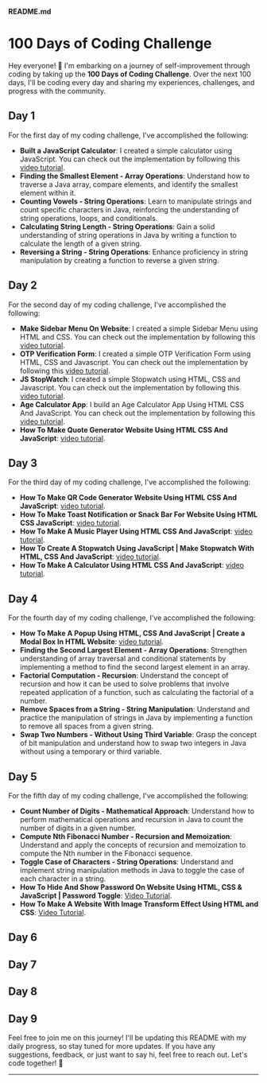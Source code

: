 **README.md**

# 100 Days of Coding Challenge

Hey everyone! 👋 I'm embarking on a journey of self-improvement through coding by taking up the **100 Days of Coding Challenge**. Over the next 100 days, I'll be coding every day and sharing my experiences, challenges, and progress with the community.

## Day 1

For the first day of my coding challenge, I've accomplished the following:

- **Built a JavaScript Calculator**: I created a simple calculator using JavaScript. You can check out the implementation by following this [video tutorial](https://youtu.be/I5kj-YsmWjM?si=FtxcUCZ-Tu35Wk-d).
- **Finding the Smallest Element - Array Operations**: Understand how to traverse a Java array, compare elements, and identify the smallest element within it.
- **Counting Vowels - String Operations**: Learn to manipulate strings and count specific characters in Java, reinforcing the understanding of string operations, loops, and conditionals.
- **Calculating String Length - String Operations**: Gain a solid understanding of string operations in Java by writing a function to calculate the length of a given string.
- **Reversing a String - String Operations**: Enhance proficiency in string manipulation by creating a function to reverse a given string.

## Day 2

For the second day of my coding challenge, I've accomplished the following:

- **Make Sidebar Menu On Website**: I created a simple Sidebar Menu using HTML and CSS. You can check out the implementation by following this [video tutorial](https://youtu.be/P1RwfxvQKQM?si=C3T6pp8YNEubFB1b).
- **OTP Verification Form**: I created a simple OTP Verification Form using HTML, CSS and Javascript. You can check out the implementation by following this [video tutorial](https://youtu.be/B89FTJhhC6A?si=ImeuPxoKI1s2kyR0).
- **JS StopWatch**: I created a simple Stopwatch using HTML, CSS and Javascript. You can check out the implementation by following this [video tutorial](https://youtu.be/d8-LGhKtzRw?si=A82gBqghxPjTGYjU).
- **Age Calculator App**: I build an Age Calculator App Using HTML CSS And JavaScript. You can check out the implementation by following this [video tutorial](https://youtu.be/_pw8vk1tAhs?si=HEk91qAD7sK1oMIZ).
- **How To Make Quote Generator Website Using HTML CSS And JavaScript**: [video tutorial](https://youtu.be/FiUVwPYYT5A?si=SHtaiF_v96If5iiO).

## Day 3

For the third day of my coding challenge, I've accomplished the following:

- **How To Make QR Code Generator Website Using HTML CSS And JavaScript**: [video tutorial](https://youtu.be/g1j9rR-H1lk?si=oPi-6mnhRWuvvMzr).
- **How To Make Toast Notification or Snack Bar For Website Using HTML CSS JavaScript**: [video tutorial](https://youtu.be/mkNITfM1gm8?si=GFXEJXHgPlVE5VE1).
- **How To Make A Music Player Using HTML CSS And JavaScript**: [video tutorial](https://youtu.be/JtrFzoL1joI?si=RpKxJcOA2fYK3hzw).
- **How To Create A Stopwatch Using JavaScript | Make Stopwatch With HTML, CSS And JavaScript**: [video tutorial](https://youtu.be/cO-qjCC_UYQ?si=W4y-B5_fWDMtPofV).
- **How To Make A Calculator Using HTML CSS And JavaScript**: [video tutorial](https://youtu.be/cGgLHJGyS34?si=SCouGC1vTpFnJMFf).

## Day 4

For the fourth day of my coding challenge, I've accomplished the following:

- **How To Make A Popup Using HTML, CSS And JavaScript | Create a Modal Box In HTML Website**: [video tutorial](https://youtu.be/AF6vGYIyV8M?si=IRbrJeAtTi31KG4I).
- **Finding the Second Largest Element - Array Operations**: Strengthen understanding of array traversal and conditional statements by implementing a method to find the second largest element in an array.
- **Factorial Computation - Recursion**: Understand the concept of recursion and how it can be used to solve problems that involve repeated application of a function, such as calculating the factorial of a number.
- **Remove Spaces from a String - String Manipulation**: Understand and practice the manipulation of strings in Java by implementing a function to remove all spaces from a given string.
- **Swap Two Numbers - Without Using Third Variable**: Grasp the concept of bit manipulation and understand how to swap two integers in Java without using a temporary or third variable.

## Day 5

For the fifth day of my coding challenge, I've accomplished the following:

- **Count Number of Digits - Mathematical Approach**: Understand how to perform mathematical operations and recursion in Java to count the number of digits in a given number.
- **Compute Nth Fibonacci Number - Recursion and Memoization**: Understand and apply the concepts of recursion and memoization to compute the Nth number in the Fibonacci sequence.
- **Toggle Case of Characters - String Operations**: Understand and implement string manipulation methods in Java to toggle the case of each character in a string.
- **How To Hide And Show Password On Website Using HTML, CSS & JavaScript | Password Toggle**: [Video Tutorial](https://youtu.be/945xZpwy9w8?si=yAXCU6OMYKVlRFGt).
- **How To Make A Website With Image Transform Effect Using HTML and CSS**: [Video Tutorial](https://youtu.be/NWViu1EPFN0?si=R3gxMmq3nWhZjxgv).
  
## Day 6

## Day 7

## Day 8

## Day 9

Feel free to join me on this journey! I'll be updating this README with my daily progress, so stay tuned for more updates. If you have any suggestions, feedback, or just want to say hi, feel free to reach out. Let's code together! 🚀

---

